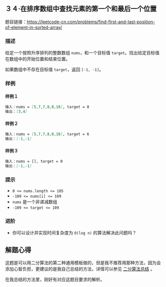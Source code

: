 ## ３４·在排序数组中查找元素的第一个和最后一个位置

题目链接：https://leetcode-cn.com/problems/find-first-and-last-position-of-element-in-sorted-array/

### 描述

给定一个按照升序排列的整数数组 `nums`，和一个目标值 `target`。找出给定目标值在数组中的开始位置和结束位置。

如果数组中不存在目标值 `target`，返回 `[-1, -1]`。

### 样例

#### 样例１

```markdown
输入：nums = [5,7,7,8,8,10], target = 8
输出：[3,4]
```

#### 样例２

```markdown
输入：nums = [5,7,7,8,8,10], target = 6
输出：[-1,-1]
```

#### 样例３

```markdown
输入：nums = [], target = 0
输出：[-1,-1]
```

### 提示

- `0 <= nums.length <= 105`
- `-109 <= nums[i] <= 109`
- `nums` 是一个非递减数组
- `-109 <= target <= 109`

### 进阶

- 你可以设计并实现时间复杂度为 `O(log n)` 的算法解决此问题吗？

## 解题心得

这题是可以用二分算法的第二种通用模板做的，但是我不推荐用那种方法，因为会添加心智负担，更建议的是我自己总结的方法，详情可以参见 [二分算法总结](../二分算法总结) 。

在我总结的方法里，刚好有对应这题目要求的解析。